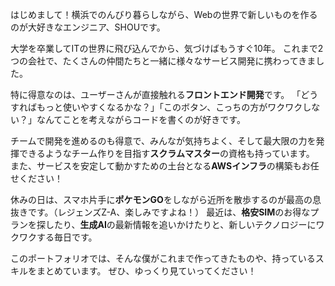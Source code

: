 はじめまして！横浜でのんびり暮らしながら、Webの世界で新しいものを作るのが大好きなエンジニア、SHOUです。

大学を卒業してITの世界に飛び込んでから、気づけばもうすぐ10年。
これまで2つの会社で、たくさんの仲間たちと一緒に様々なサービス開発に携わってきました。

特に得意なのは、ユーザーさんが直接触れる**フロントエンド開発**です。
「どうすればもっと使いやすくなるかな？」「このボタン、こっちの方がワクワクしない？」なんてことを考えながらコードを書くのが好きです。

チームで開発を進めるのも得意で、みんなが気持ちよく、そして最大限の力を発揮できるようなチーム作りを目指す**スクラムマスター**の資格も持っています。
また、サービスを安定して動かすための土台となる**AWSインフラ**の構築もお任せください！

休みの日は、スマホ片手に**ポケモンGO**をしながら近所を散歩するのが最高の息抜きです。（レジェンズZ-A、楽しみですよね！）
最近は、**格安SIM**のお得なプランを探したり、**生成AI**の最新情報を追いかけたりと、新しいテクノロジーにワクワクする毎日です。

このポートフォリオでは、そんな僕がこれまで作ってきたものや、持っているスキルをまとめています。
ぜひ、ゆっくり見ていってください！